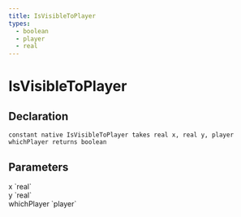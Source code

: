 ```yaml
---
title: IsVisibleToPlayer
types:
  - boolean
  - player
  - real
---
```


# IsVisibleToPlayer

## Declaration

```
constant native IsVisibleToPlayer takes real x, real y, player whichPlayer returns boolean
```

## Parameters
<dl>
  <dt>x `real`</dt>
  <dd></dd>

  <dt>y `real`</dt>
  <dd></dd>

  <dt>whichPlayer `player`</dt>
  <dd></dd>
</dl>